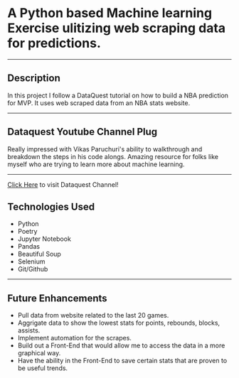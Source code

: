 # A Python based Machine learning Exercise ulitizing web scraping data for predictions.
***
## Description
In this project I follow a DataQuest tutorial on how to build a NBA prediction for MVP. It uses web scraped data from an NBA stats website. 
***
## Dataquest Youtube Channel Plug
Really impressed with Vikas Paruchuri's ability to walkthrough and breakdown the steps in his code alongs. Amazing resource for folks like myself who are trying to learn more about machine learning.
***
[Click Here](https://www.youtube.com/@Dataquestio) to visit Dataquest Channel! 

## Technologies Used
- Python
- Poetry
- Jupyter Notebook
- Pandas
- Beautiful Soup
- Selenium
- Git/Github
***
## Future Enhancements
- Pull data from website related to the last 20 games.
- Aggrigate data to show the lowest stats for points, rebounds, blocks, assists.
- Implement automation for the scrapes.
- Build out a Front-End that would allow me to access the data in a more graphical way.
- Have the ability in the Front-End to save certain stats that are proven to be useful trends.